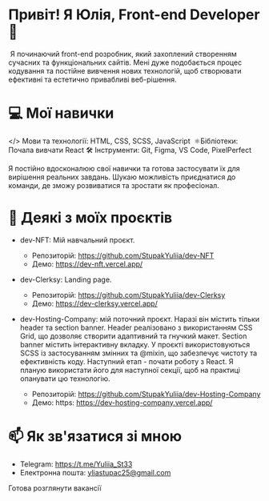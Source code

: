 # Привіт! Я Юлія, Front-end Developer  👋
​  Я починаючий front-end розробник, який захоплений створенням сучасних та функціональних сайтів. 
  Мені дуже подобається процес кодування та постійне вивчення нових технологій, щоб створювати ефективні та естетично привабливі веб-рішення.

# ​💻 Мої навички
   </> ​Мови та технології: HTML, CSS, SCSS, JavaScript
  ​ ⚛️ ​Бібліотеки: Почала вивчати React
   🛠️ ​Інструменти: Git, Figma, VS Code, PixelPerfect
  
  ​Я постійно вдосконалюю свої навички та готова застосувати їх для вирішення реальних завдань. 
  Шукаю можливість приєднатися до команди, де зможу розвиватися та зростати як професіонал.

# 🚀 Деякі з моїх проєктів
  * dev-NFT: Мій навчальний проєкт.
    * Репозиторій: https://github.com/StupakYuliia/dev-NFT
    * Демо: https://dev-nft.vercel.app/
      
  * dev-Clerksy: Landing page.
    * Репозиторій: https://github.com/StupakYuliia/dev-Clerksy
    * Демо: https://dev-clerksy.vercel.app/
      
  * dev-Hosting-Company: мій поточний проєкт. Наразі він містить тільки header та section banner. Header реалізовано з використанням CSS Grid, що дозволяє створити адаптивний та гнучкий макет. Section banner містить інтерактивну вкладку. У проєкті використовуються SCSS із застосуванням змінних та @mixin, що забезпечує чистоту та ефективність коду.
    Наступний етап - почати роботу з React. Я планую використати його для наступної секції, щоб на практиці опанувати цю технологію.
    * Репозиторій: https://github.com/StupakYuliia/dev-Hosting-Company
    * Демо: https: https://dev-hosting-company.vercel.app/

# 📫 Як зв'язатися зі мною
  * Telegram: https://t.me/Yuliia_St33
  * Електронна пошта: yliastupac25@gmail.com

Готова розглянути вакансії
